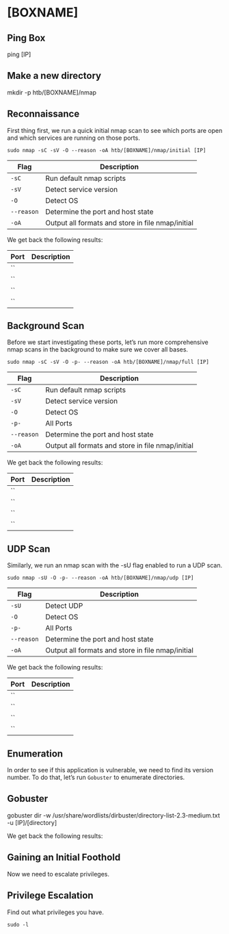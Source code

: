# [BOXNAME]

## Ping Box 

ping [IP]

## Make a new directory

mkdir -p htb/[BOXNAME]/nmap

## Reconnaissance

First thing first, we run a quick initial nmap scan to see which ports are open and which services are running on those ports.

    sudo nmap -sC -sV -O --reason -oA htb/[BOXNAME]/nmap/initial [IP]

| **Flag** | **Description** |
| --------------|-------------------|
| `-sC` | Run default nmap scripts |
| `-sV` | Detect service version |
| `-O` | Detect OS |
| `--reason` | Determine the port and host state |
| `-oA` | Output all formats and store in file nmap/initial |

We get back the following results:

| **Port** | **Description** |
| --------------|-------------------|
| `` |  |
| `` |  |
| `` |  |
| `` |  |

## Background Scan

Before we start investigating these ports, let’s run more comprehensive nmap scans in the background to make sure we cover all bases.

    sudo nmap -sC -sV -O -p- --reason -oA htb/[BOXNAME]/nmap/full [IP]

| **Flag** | **Description** |
| --------------|-------------------|
| `-sC` | Run default nmap scripts |
| `-sV` | Detect service version |
| `-O` | Detect OS |
| `-p-` |All Ports |
| `--reason` | Determine the port and host state |
| `-oA` | Output all formats and store in file nmap/initial |

We get back the following results:

| **Port** | **Description** |
| --------------|-------------------|
| `` |  |
| `` |  |
| `` |  |
| `` |  |

## UDP Scan

Similarly, we run an nmap scan with the -sU flag enabled to run a UDP scan.

    sudo nmap -sU -O -p- --reason -oA htb/[BOXNAME]/nmap/udp [IP]

| **Flag** | **Description** |
| --------------|-------------------|
| `-sU` | Detect UDP |
| `-O` | Detect OS |
| `-p-` |All Ports |
| `--reason` | Determine the port and host state |
| `-oA` | Output all formats and store in file nmap/initial |

We get back the following results:

| **Port** | **Description** |
| --------------|-------------------|
| `` |  |
| `` |  |
| `` |  |
| `` |  |

## Enumeration

In order to see if this application is vulnerable, we need to find its version number. To do that, let’s run `Gobuster` to enumerate directories.

## Gobuster

gobuster dir -w /usr/share/wordlists/dirbuster/directory-list-2.3-medium.txt -u [IP]/[directory]

We get back the following results:

## Gaining an Initial Foothold

Now we need to escalate privileges.

## Privilege Escalation

Find out what privileges you have.

    sudo -l

